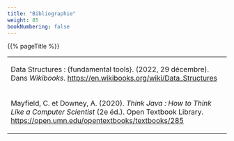 ```yaml
---
title: "Bibliographie"
weight: 85
bookNumbering: false
---
```


{{% pageTitle %}}

<table>

<tr>
<td id="aho-ullman-al-2020">

Data Structures&nbsp;: {fundamental tools}.
(2022, 29 décembre).
Dans *Wikibooks*.
<a href="https://en.wikibooks.org/wiki/Data_Structures">
https://en.wikibooks.org/wiki/Data_Structures
</a>

</td>
</tr>

<tr>
<td id="mayfield-downey-2020">

Mayfield, C. et Downey, A. (2020).
*Think Java : How to Think Like a Computer Scientist* (2e éd.).
Open Textbook Library.
<a href="https://open.umn.edu/opentextbooks/textbooks/think-java-how-to-think-like-a-computer-scientist">
https://open.umn.edu/opentextbooks/textbooks/285
</a>

</td>
</tr>
</table>





